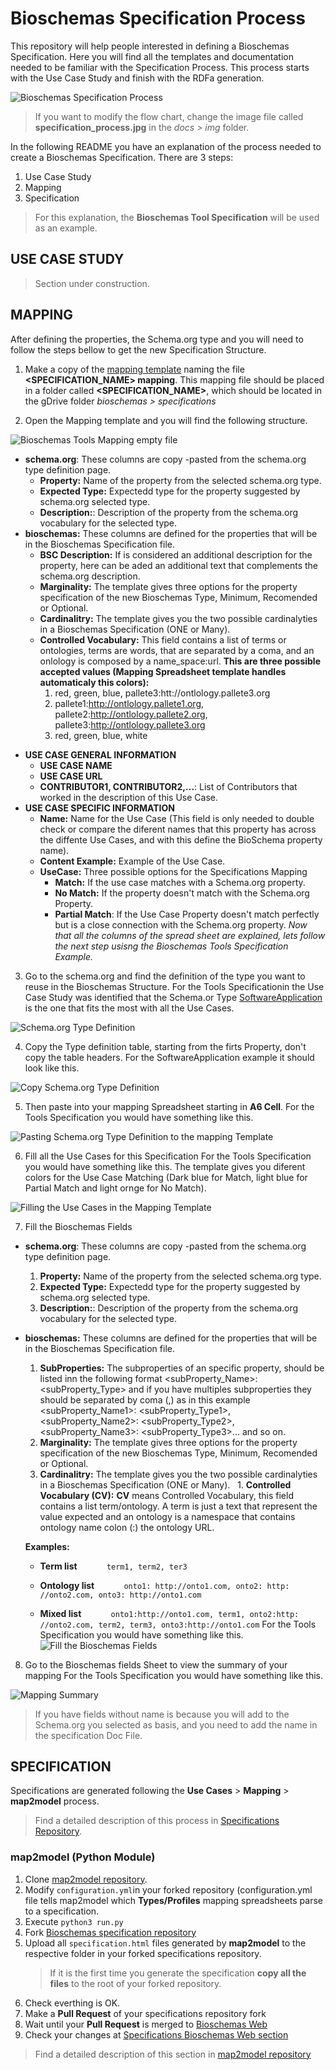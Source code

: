 # Bioschemas Specification Process
This repository will help people interested in defining a Bioschemas Specification. Here you will find all the templates and documentation needed to be familiar with the Specification Process. This process starts with the Use Case Study and finish with the RDFa generation.

![Bioschemas Specification Process](../master/docs/img/specification_process.jpg)
> If you want to modify the flow chart, change the image file called **specification_process.jpg** in the *docs > img* folder.


In the following README you have an explanation of the process needed to create a Bioschemas Specification. There are 3 steps:
1. Use Case Study
1. Mapping
1. Specification

> For this explanation, the **Bioschemas Tool Specification** will be used as an example.

## USE CASE STUDY
> Section under construction.

## MAPPING

After defining the properties, the Schema.org type and you will need to follow the steps bellow to get the new Specification Structure. 

1. Make a copy of the [mapping template](https://drive.google.com/open?id=0Bw_p-HKWUjHoQ2RkUUthWVd3RG8) naming the file **<SPECIFICATION_NAME> mapping**. This mapping file should be placed in a folder called **<SPECIFICATION_NAME>**, which should be located in the gDrive folder *bioschemas > specifications*

1. Open the Mapping template and you will find the following structure.

![Bioschemas Tools Mapping empty file](../master/docs/img/mapping_empty_file.png)
  + **schema.org**: These columns are copy -pasted from the schema.org type definition page.
    - **Property:** Name of the property from the selected schema.org type.
    - **Expected Type:** Expectedd type for the property suggested by schema.org selected type.
    - **Description:**: Description of the property from the schema.org vocabulary for the selected type.
  + **bioschemas:** These columns are defined for the properties that will be in the Bioschemas Specification file.
    - **BSC Description:** If is considered an additional description for the property, here can be aded an additional text that complements the schema.org description.
    - **Marginality:** The template gives three options for the property specification of the new Bioschemas Type, Minimum, Recomended or Optional. 
    - **Cardinalitry:**	The template gives you the two possible cardinalyties in a Bioschemas Specification (ONE or Many).
    - **Controlled Vocabulary:** 
      This field contains a list of terms or ontologies, terms are words, that are separated by a coma, and an onlology is composed by a name_space:url.
      **This are three possible accepted values (Mapping Spreadsheet template handles automaticaly this colors):**
        1. red, green, blue, pallete3:htt://ontlology.pallete3.org
        1. pallete1:http://ontlology.pallete1.org, pallete2:http://ontlology.pallete2.org, pallete3:http://ontlology.pallete3.org
        1. red, green, blue, white
  - **USE CASE GENERAL INFORMATION**
    + **USE CASE NAME**
    + **USE CASE URL**
    + **CONTRIBUTOR1, CONTRIBUTOR2,...**: List of Contributors that worked in the description of this Use Case.
  - **USE CASE SPECIFIC INFORMATION** 
    + **Name:** Name for the Use Case (This field is only needed to double check or compare the diferent names that this property has across the diffente Use Cases, and with this define the BioSchema property name).
    + **Content Example:** Example of the Use Case.
    + **UseCase:** Three possible options for the Specifications Mapping 
      - **Match:** If the use case matches with a Schema.org property.
      - **No Match:** If the property doesn't match with the Schema.org Property.
      - **Partial Match**: If the Use Case Property doesn't match perfectly but is a close connection with the Schema.org property.
_Now that all the columns of the spread sheet are explained, lets follow the next step usisng the Bioschemas Tools Specification Example._

3. Go to the schema.org and find the definition of the type you want to reuse in the Bioschemas Structure.
For the Tools Specificationin the Use Case Study was identified that the Schema.or Type [SoftwareApplication](http://schema.org/SoftwareApplication) is the one that fits the most with all the Use Cases.

![Schema.org Type Definition](../master/docs/img/schema_org_type.png)

4. Copy the Type definition table, starting from the firts Property, don't copy the table headers.
For the SoftwareApplication example it should look like this.

![Copy Schema.org Type Definition](../master/docs/img/schema_org_type_copy.png)

5. Then paste into your mapping Spreadsheet starting in **A6 Cell**.
For the Tools Specification you would have something like this.

![Pasting Schema.org Type Definition to the mapping Template](../master/docs/img/schema_org_paste_template.png)


6. Fill all the Use Cases for this Specification
For the Tools Specification you would have something like this. The template gives you diferent colors for the Use Case Matching (Dark blue for Match, light blue for Partial Match and light ornge for No Match).

![Filling the Use Cases in the Mapping Template](../master/docs/img/fill_mapping_template_UC.png)

7. Fill the Bioschemas Fields
  + **schema.org**: These columns are copy -pasted from the schema.org type definition page.
    1. **Property:** Name of the property from the selected schema.org type.
    1. **Expected Type:** Expectedd type for the property suggested by schema.org selected type.
    1. **Description:**: Description of the property from the schema.org vocabulary for the selected type.
  + **bioschemas:** These columns are defined for the properties that will be in the Bioschemas Specification file.
    1. **SubProperties:** The subproperties of an specific property, should be listed inn the following format <subProperty_Name>: <subProperty_Type> and if you have multiples subproperties they should be separated by coma (,) as in this example  <subProperty_Name1>: <subProperty_Type1>, <subProperty_Name2>: <subProperty_Type2>, <subProperty_Name3>: <subProperty_Type3>... and so on.
    1. **Marginality:** The template gives three options for the property specification of the new Bioschemas Type, Minimum, Recomended or Optional. 
    1. **Cardinalitry:**	The template gives you the two possible cardinalyties in a Bioschemas Specification (ONE or Many).
    1. **Controlled Vocabulary (CV):** 
**CV** means Controlled Vocabulary, this field contains a list term/ontology. A term is just a text that represent the value expected and an ontology is a namespace that contains ontology name colon (:) the ontology URL.

      **Examples:**

      - **Term list**
            ```term1, term2, ter3```

      - **Ontology list**
            ```onto1: http://onto1.com, onto2: http: //onto2.com, onto3: http://onto1.com```

      - **Mixed list**
            ```onto1:http://onto1.com, term1, onto2:http: //onto2.com, term2, term3, onto3:http://onto1.com``` 
            For the Tools Specification you would have something like this.
               ![Fill the Bioschemas Fields](../master/docs/img/bioschemas_mapping.png)

8. Go to the Bioschemas fields Sheet to view the summary of your mapping
For the Tools Specification you would have something like this.

![Mapping Summary](../master/docs/img/mapping_summary.png)
> If you have fields without name is because you will add to the Schema.org you selected as basis, and you need to add the name in the specification Doc File.

## SPECIFICATION
Specifications are generated following the **Use Cases** > **Mapping** > **map2model** process.
>Find a detailed description of this process in [Specifications Repository](https://github.com/BioSchemas/specifications).

### map2model (Python Module)

1. Clone [map2model repository](https://github.com/BioSchemas/specifications).
1. Modify ```configuration.yml```in your forked repository (configuration.yml file tells map2model which **Types/Profiles** mapping spreadsheets parse to a specification.
1. Execute ```python3 run.py```
1. Fork [Bioschemas specification repository](https://github.com/BioSchemas/specifications)
1. Upload all ```specification.html``` files generated by **map2model** to the respective folder in your forked specifications repository.
      > If it is the first time you generate the specification **copy all the files** to the root of your forked repository.
1. Check everthing is OK.
1. Make a **Pull Request** of your specifications repository fork
1. Wait until your **Pull Request** is merged to [Bioschemas Web](https://github.com/BioSchemas/bioschemas.github.io)
1. Check your changes at [Specifications Bioschemas Web section](htt://bioschemas.org/bsc_specs)
>Find a detailed description of this section in [map2model repository](https://github.com/BioSchemas/map2model)
